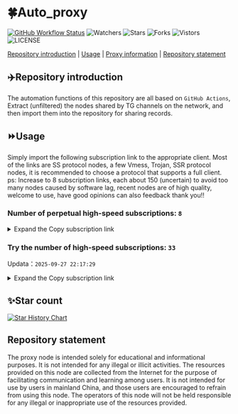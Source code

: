 # 🍀Auto_proxy
[![GitHub Workflow Status](https://img.shields.io/github/actions/workflow/status/PangTouY00/Auto_proxy/main.yml?branch=main)](https://github.com/PangTouY00/Auto_proxy/actions/workflows/main.yml?branch=main) 
![Watchers](https://img.shields.io/github/watchers/w1770946466/Auto_proxy) ![Stars](https://img.shields.io/github/stars/PangTouY00/Auto_proxy) ![Forks](https://img.shields.io/github/forks/w1770946466/Auto_proxy) ![Vistors](https://visitor-badge.laobi.icu/badge?page_id=PangTouY00.Auto_proxy) ![LICENSE](https://img.shields.io/badge/license-CC%20BY--SA%204.0-green.svg)

[Repository introduction](https://github.com/PangTouY00/Auto_proxy#Repositoryintroduction) | [Usage](https://github.com/PangTouY00/Auto_proxy#Usage) | [Proxy information](https://github.com/PangTouY00/Auto_proxy#Proxyinformation) | [Repository statement](https://github.com/PangTouY00/Auto_proxy#Repositorystatement)

## ✈️Repository introduction
The automation functions of this repository are all based on `GitHub Actions`,
Extract (unfiltered) the nodes shared by TG channels on the network, and then import them into the repository for sharing records.

## ⏩Usage
Simply import the following subscription link to the appropriate client. Most of the links are SS protocol nodes, a few Vmess, Trojan, SSR protocol nodes, it is recommended to choose a protocol that supports a full client.
ps: Increase to 8 subscription links, each about 150 (uncertain) to avoid too many nodes caused by software lag, recent nodes are of high quality, welcome to use, have good opinions can also feedback thank you!!

### Number of perpetual high-speed subscriptions: `8`

<details>
  <summary>Expand the Copy subscription link</summary>

  
- [Multiprotocol Base64 encoding](https://raw.githubusercontent.com/PangTouY00/Auto_proxy/main/Long_term_subscription1)
`https://raw.githubusercontent.com/PangTouY00/Auto_proxy/main/Long_term_subscription_num`
`Total number of merge nodes: 227`

- [Multiprotocol Base64 encoding](https://raw.githubusercontent.com/PangTouY00/Auto_proxy/main/Long_term_subscription1)
`https://raw.githubusercontent.com/PangTouY00/Auto_proxy/main/Long_term_subscription1`
`Total number of merge nodes: 29`

- [Multiprotocol Base64 encoding](https://raw.githubusercontent.com/PangTouY00/Auto_proxy/main/Long_term_subscription2)
`https://raw.githubusercontent.com/PangTouY00/Auto_proxy/main/Long_term_subscription2`
`Total number of merge nodes: 29`

- [Multiprotocol Base64 encoding](https://raw.githubusercontent.com/PangTouY00/Auto_proxy/main/Long_term_subscription3)
`https://raw.githubusercontent.com/PangTouY00/Auto_proxy/main/Long_term_subscription3`
`Total number of merge nodes: 29`

- [Multiprotocol Base64 encoding](https://raw.githubusercontent.com/PangTouY00/Auto_proxy/main/Long_term_subscription4)
`https://raw.githubusercontent.com/PangTouY00/Auto_proxy/main/Long_term_subscription4`
`Total number of merge nodes: 29`

- [Multiprotocol Base64 encoding](https://raw.githubusercontent.comPangTouY00/Auto_proxy/main/Long_term_subscription5)
`https://raw.githubusercontent.com/PangTouY00/Auto_proxy/main/Long_term_subscription5`
`Total number of merge nodes: 29`

- [Multiprotocol Base64 encoding](https://raw.githubusercontent.com/PangTouY00/Auto_proxy/main/Long_term_subscription6)
`https://raw.githubusercontent.com/PangTouY00/Auto_proxy/main/Long_term_subscription6`
`Total number of merge nodes: 29`

- [Multiprotocol Base64 encoding](https://raw.githubusercontent.com/PangTouY00/Auto_proxy/main/Long_term_subscription7)
`https://raw.githubusercontent.com/PangTouY00/Auto_proxy/main/Long_term_subscription7`
`Total number of merge nodes: 29`

- [Multiprotocol Base64 encoding](https://raw.githubusercontent.com/PangTouY00/Auto_proxy/main/Long_term_subscription8)
`https://raw.githubusercontent.com/PangTouY00/Auto_proxy/main/Long_term_subscription8`
`Total number of merge nodes: 24`

- [Clash subscription](https://raw.githubusercontent.com/PangTouY00/Auto_proxy/main/Long_term_subscription2.yaml)
`https://raw.githubusercontent.com/PangTouY00/Auto_proxy/main/Long_term_subscription1.yaml`


- [Clash subscription](https://raw.githubusercontent.com/PangTouY00/Auto_proxy/main/Long_term_subscription2.yaml)
`https://raw.githubusercontent.com/PangTouY00/Auto_proxy/main/Long_term_subscription2.yaml`


- [Clash subscription](https://raw.githubusercontent.com/PangTouY00/Auto_proxy/main/Long_term_subscription3.yaml)
`https://raw.githubusercontent.com/PangTouY00/Auto_proxy/main/Long_term_subscription3.yaml`
  
</details>

### Try the number of high-speed subscriptions: `33`
Updata：`2025-09-27 22:17:29`


<details>
  <summary>Expand the Copy subscription link</summary>  



































































































































































































































































































































































































































































































































































































































































































































































































































































































































































































































































































































































































































































































































































































































































































































































































































































































































































































































































































































































































































































































































































































































































































































































































































































































































































































































































































































































































































































































































































































































































































































































































































































































































































































































































































































































































































































































































































































































































































































































































































































































































































































































































































































































































































































































































































































































































































































































































































































































































































































































































































































































































































































































































































































































































































































































































































































































































































































































































































































































































































































































































































































































































































































































































































































































































































































































































































































































































































































































































































































































































































































































































































































































































































































































































































































































































































































































































































































































































































































































































































































































































































































































































































































































































































































































































































































































































































































































































































































































































































































































































































































































































































































































































































































































































































































































































































































































































































































































































































































































































































































































































































































































































































































































































































































































































































































































































































































































































































































































































































































































































































































































































































































































































































































































































































































































































































































































































































































































































































































































































































































































































































































































































































































































































































































































































































































































































































































































































































































































































































































































































































































































































































































































































































































































































































































































































































































































































































































































































































































































































































































































































































































































































































































































































































































































































































































































































































































































































































































































































































































































































































































































































































































































































































































































































































































































































































































































































































































































































































































































































































































































































































































































































































































































































































































































































































































































































































































































































































































































































































































































































































































































































































































































































































































































































































































































































































































































































































































































































































































































































































































































































































































































































































































































































































































































































































































































































































































































































































































































































































































































































































































































































































































































































































































































































































































































































































































































































































































































































































































































































































































































































































































































































































































































































































































































































































































































































































































































































































































































































































































































































































































































































































































































































































































































































































































































































































































































































































































































































































































































































































































































































































































































































































































































































































































































































































































































































































































































































































































































































































































































































































































































































































































































































































































































































































































































































































































































































































































































































































































































































































































































































































































































































































































































































































































































































































































































>Trial subscription：
`https://v2s.ip-ddns.com/api/v1/client/subscribe?token=8cb98b270c2ae6a57652c718cb98d617`




>Trial subscription：
`https://nekocloud.qzz.io/api/v1/client/subscribe?token=520b5bd0c43f84f22e878a335ea832c5`




>Trial subscription：
`https://ldld.whtjdasha.com/api/v1/client/subscribe?token=0f8ab23883b139bbfadce3d0e0c48cb1`




>Trial subscription：
`https://yywhale.com/api/v1/client/subscribe?token=bd82404c535e1cba9b282da546b67dca`




>Trial subscription：
`https://gw-wzpalhftjc.1010520.click/api/v1/client/subscribe?token=79d42d5618296439356cfe2f72bacbab`




>Trial subscription：
`https://ldldo.top/api/v1/client/subscribe?token=bf118ca7ba9bebd9bc4a3d52bc4e687d`




>Trial subscription：
`https://mugagw.leidwxzcw.xyz/api/v1/client/subscribe?token=58801ed1d7bcb3b0cc851e7b6b6c4a32`




>Trial subscription：
`https://kingfisher.top/api/v1/client/subscribe?token=1d5ecdeaa43b3c44a9c1d4c538d82dd4`




>Trial subscription：
`https://www.eeevpn.com/api/v1/client/subscribe?token=4ecc01fb0753284ead4aa3f16d7496b2`




>Trial subscription：
`https://multiserver.multiserveradelshoop.com/api/v1/client/subscribe?token=23cf3162ba1dd4a061b8223f079b3cde`




>Trial subscription：
`https://sy-4dskhb.fj520.click/api/v1/client/subscribe?token=3121308165b78cbdc483a88c5c9e78a6`




>Trial subscription：
`http://107.173.31.17/api/v1/client/subscribe?token=2b046ecf22035fecc466ff96f3df0b51`




>Trial subscription：
`https://nekocloud.xx.kg/api/v1/client/subscribe?token=04eec8589d370ee94fd09b9c82bacbbd`




>Trial subscription：
`https://gw-tokwyrfy9u.1010520.click/api/v1/client/subscribe?token=6ae5703fe11803e6b1fe5001e60f8d28`




>Trial subscription：
`https://qingyun.zybs.eu.org/api/v1/client/subscribe?token=b453d903191e4edef658c9315537dd2b`




>Trial subscription：
`https://gw-zubknq2tly.1010520.click/api/v1/client/subscribe?token=5f3073b298ca322d91a81f5a9238be3b`




>Trial subscription：
`https://gw-8gdesscrja.1010520.click/api/v1/client/subscribe?token=dcf718e84546beadaecddc84f78b74b0`




>Trial subscription：
`https://sufujia.top/api/v1/client/subscribe?token=ab5bf178fbbcfae6a35b8c03865c9957`




>Trial subscription：
`https://guanwang.1010520.click/api/v1/client/subscribe?token=7c356dace04047589125112ccb6ec66d`




>Trial subscription：
`https://go.yueyun.de/api/v1/client/subscribe?token=0b72616f0bb24610a7235242f16cd458`




>Trial subscription：
`https://www.camael.top/api/v1/client/subscribe?token=d9c2abd653a9c5ac4363eaf2731720ab`




>Trial subscription：
`https://cfvpn.com/api/v1/client/subscribe?token=bc7660bed8bd730db5afc46fdfd2de1d`




>Trial subscription：
`https://wdawd.ldldfwq.top/api/v1/client/subscribe?token=5c64a4beffa38d86ba4b46e399c69cdf`




>Trial subscription：
`https://dl.vfkum.website/api/v1/client/subscribe?token=2a0b4fb015047ec8301bc74416cd4dfd`




>Trial subscription：
`https://fs.v2rayse.com/share/20250927/rri35qlcfz.txt`




>Trial subscription：
`https://xiaohuolongjc.top/api/v1/client/subscribe?token=4224f7a7d12a6f4dc3715cbf1851edd9`




>Trial subscription：
`https://cn.newbee.cyou/api/v1/client/subscribe?token=e29aef9a477922d3a961ffcabe3e914f`




>Trial subscription：
`https://ylccloud.top/api/v1/client/subscribe?token=27fc382189a3e04ce4a662e5b968911f`




>Trial subscription：
`https://dashuai.us/api/v1/client/subscribe?token=abb84573bfef19f8c8c3e5d93f26bfaa`




>Trial subscription：
`https://newbee.cyou/api/v1/client/subscribe?token=10f33647e632642fb33ac1a482478426`




>Trial subscription：
`https://linlujs.cloud/api/v1/client/subscribe?token=3abb143f7ad18c537f268f6ba4166536`




>Trial subscription：
`https://www.huojian2.xyz/api/v1/client/subscribe?token=2578eaefed35cbd423645b03c1d53371`




>Trial subscription：
`https://asdaw.leidwxzcw.xyz/api/v1/client/subscribe?token=6096d0bd1d13106a2f16e4133c128ad6`



</details>

## ✨Star count
[![Star History Chart](https://api.star-history.com/svg?repos=PangTouY00/Auto_proxy&type=Date)](https://star-history.com/#w1770946466/Auto_proxy&Date)



## Repository statement
The proxy node is intended solely for educational and informational purposes. It is not intended for any illegal or illicit activities. The resources provided on this node are collected from the Internet for the purpose of facilitating communication and learning among users. It is not intended for use by users in mainland China, and those users are encouraged to refrain from using this node. The operators of this node will not be held responsible for any illegal or inappropriate use of the resources provided.
